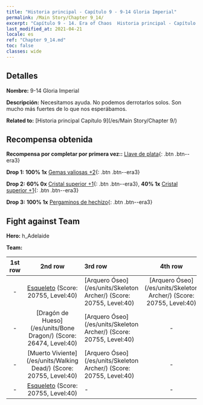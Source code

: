 ```yaml
---
title: "Historia principal - Capítulo 9 - 9-14 Gloria Imperial"
permalink: /Main Story/Chapter 9_14/
excerpt: "Capítulo 9 - 14. Era of Chaos  Historia principal - Capítulo 9_14. 9-14 Gloria Imperial"
last_modified_at: 2021-04-21
locale: es
ref: "Chapter 9_14.md"
toc: false
classes: wide
---
```


## Detalles

 **Nombre:** 9-14 Gloria Imperial

 **Descripción:** Necesitamos ayuda. No podemos derrotarlos solos. Son mucho más fuertes de lo que nos esperábamos.

 **Related to:** [Historia principal Capítulo 9](/es/Main Story/Chapter 9/)

## Recompensa obtenida

 **Recompensa por completar por primera vez::** [Llave de plata](/es/Items/con_693/){: .btn .btn--era3}

 **Drop 1:** **100% 1x** [Gemas valiosas +2](/es/Items/mat_30/){: .btn .btn--era3}

 **Drop 2:** **60% 0x** [Cristal superior +1](/es/Items/mat_24/){: .btn .btn--era3}, **40% 1x** [Cristal superior +1](/es/Items/mat_24/){: .btn .btn--era3}

 **Drop 3:** **100% 1x** [Pergaminos de hechizo](/es/Items/con_694/){: .btn .btn--era3}


## Fight against Team
 **Hero:** h_Adelaide

 **Team:**


  | 1st row | 2nd row | 3rd row | 4th row |
  |:----:|:----:|:----|:----:|
  | - | [Esqueleto](/es/units/Skeleton/) (Score: 20755, Level:40)  | [Arquero Óseo](/es/units/Skeleton Archer/) (Score: 20755, Level:40)  | [Arquero Óseo](/es/units/Skeleton Archer/) (Score: 20755, Level:40)  |
  | - | [Dragón de Hueso](/es/units/Bone Dragon/) (Score: 26474, Level:40)  | [Arquero Óseo](/es/units/Skeleton Archer/) (Score: 20755, Level:40)  | - |
  | - | [Muerto Viviente](/es/units/Walking Dead/) (Score: 20755, Level:40)  | [Arquero Óseo](/es/units/Skeleton Archer/) (Score: 20755, Level:40)  | - |
  | - | [Esqueleto](/es/units/Skeleton/) (Score: 20755, Level:40)  | - | - |



